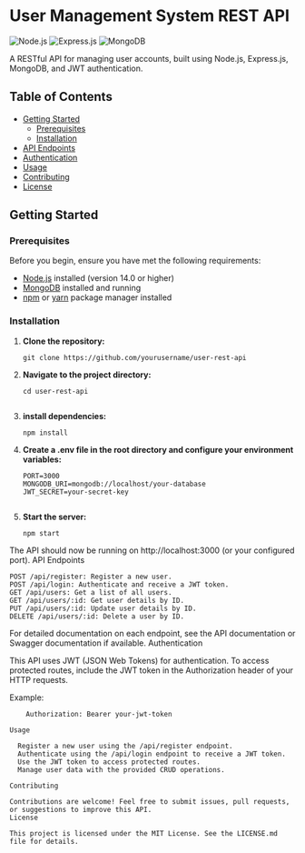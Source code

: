 # User Management System REST API

![Node.js](https://img.shields.io/badge/Node.js-v14.0%2B-green)
![Express.js](https://img.shields.io/badge/Express.js-v4.0%2B-blue)
![MongoDB](https://img.shields.io/badge/MongoDB-v4.0%2B-brightgreen)

A RESTful API for managing user accounts, built using Node.js, Express.js, MongoDB, and JWT authentication.

## Table of Contents

- [Getting Started](#getting-started)
  - [Prerequisites](#prerequisites)
  - [Installation](#installation)
- [API Endpoints](#api-endpoints)
- [Authentication](#authentication)
- [Usage](#usage)
- [Contributing](#contributing)
- [License](#license)

## Getting Started

### Prerequisites

Before you begin, ensure you have met the following requirements:

- [Node.js](https://nodejs.org/) installed (version 14.0 or higher)
- [MongoDB](https://www.mongodb.com/) installed and running
- [npm](https://www.npmjs.com/) or [yarn](https://classic.yarnpkg.com/en/docs/install/) package manager installed

### Installation

1. **Clone the repository:**
   ```shell
   git clone https://github.com/yourusername/user-rest-api
2. **Navigate to the project directory:**
    ```shell
    cd user-rest-api
  
3. **install dependencies:**

    ```shell
    npm install

4. **Create a .env file in the root directory and configure your environment variables:**

    ```env
    PORT=3000
    MONGODB_URI=mongodb://localhost/your-database
    JWT_SECRET=your-secret-key


5. **Start the server:**

    ```shell
    npm start

The API should now be running on http://localhost:3000 (or your configured port).
API Endpoints

    POST /api/register: Register a new user.
    POST /api/login: Authenticate and receive a JWT token.
    GET /api/users: Get a list of all users.
    GET /api/users/:id: Get user details by ID.
    PUT /api/users/:id: Update user details by ID.
    DELETE /api/users/:id: Delete a user by ID.

For detailed documentation on each endpoint, see the API documentation or Swagger documentation if available.
Authentication

This API uses JWT (JSON Web Tokens) for authentication. To access protected routes, include the JWT token in the Authorization header of your HTTP requests.

Example:

  ```shell
      Authorization: Bearer your-jwt-token

Usage

    Register a new user using the /api/register endpoint.
    Authenticate using the /api/login endpoint to receive a JWT token.
    Use the JWT token to access protected routes.
    Manage user data with the provided CRUD operations.

Contributing

Contributions are welcome! Feel free to submit issues, pull requests, or suggestions to improve this API.
License

This project is licensed under the MIT License. See the LICENSE.md file for details.

